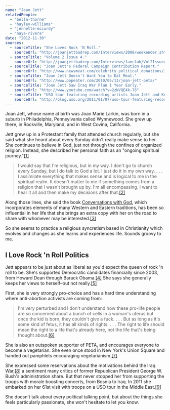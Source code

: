 ```yaml
---
name: "Joan Jett"
relatedPeople:
  - "bella-thorne"
  - "hayley-williams"
  - "jennette-mccurdy"
  - "naya-rivera"
date: "2012-11-30"
sources:
  - sourceTitle: "She Loves Rock 'N Roll."
    sourceUrl: "http://joanjettbadrep.com/Interviews/2000/weekender.shtml"
  - sourceTitle: "Volume 2 Issue 4."
    sourceUrl: "http://joanjettbadrep.com/Interviews/fanclub/Vol2Issue4.shtml"
  - sourceTitle: "Joan Jett's Federal Campaign Contribution Report."
    sourceUrl: "http://www.newsmeat.com/celebrity_political_donations/Joan_Jett.php"
  - sourceTitle: "Joan Jett Doesn't Want You to Eat Meat."
    sourceUrl: "http://www.popeater.com/2010/05/13/joan-jett-peta/"
  - sourceTitle: "Joan Jett Saw Iraq War Plan 1 Year Early."
    sourceUrl: "http://www.youtube.com/watch?v=2zNVQE4k-78"
  - sourceTitle: "USO tour featuring recording artists Joan Jett and Kellie Pickler."
    sourceUrl: "http://blog.uso.org/2011/01/07/uso-tour-featuring-recording-artists-joan-jett-and-kellie-pickler-2/"
---
```


Joan Jett, whose name at birth was Joan Marie Larkin, was born in a suburb in Philadelphia, Pennsylvania called Wynnewood. She grew up there, in Rockville, Maryland, and in West Covina, California.

Jett grew up in a Protestant family that attended church regularly, but she said what she heard about every Sunday didn't really make sense to her. She continues to believe in God, just not through the confines of organized religion. Instead, she described her personal faith as an "ongoing spiritual journey."<a class="source-citation" href="#http://joanjettbadrep.com/Interviews/2000/weekender.shtml" title="She Loves Rock &apos;N Roll.">[1]</a>

>I would say that I'm religious, but in my way. I don't go to church every Sunday, but I do talk to God a lot. I just do it in my own way. . . . I assimilate everything that makes sense and is logical to me in the spiritual realm. It doesn't matter to me if something comes from a religion that I wasn't brought up by. I'm all encompassing. I want to hear it all and then make my decisions after that.<a class="source-citation" href="#http://joanjettbadrep.com/Interviews/fanclub/Vol2Issue4.shtml" title="Volume 2 Issue 4.">[2]</a>

Along those lines, she said the book [Conversations with God](http://en.wikipedia.org/wiki/Conversations_with_God), which incorporates elements of many Western and Eastern traditions, has been so influential in her life that she brings an extra copy with her on the road to share with whomever may be interested.<a class="source-citation" href="#http://joanjettbadrep.com/Interviews/2000/weekender.shtml" title="She Loves Rock &apos;N Roll.">[3]</a>

So she seems to practice a religious syncretism based in Christianity which evolves and changes as she learns and experiences life. Sounds groovy to me.


## I Love Rock 'n Roll Politics

Jett appears to be just about as liberal as you'd expect the queen of rock 'n roll to be. She's supported Democratic candidates financially since 2003, from Howard Dean through Barack Obama.<a class="source-citation" href="#http://www.newsmeat.com/celebrity_political_donations/Joan_Jett.php" title="Joan Jett&apos;s Federal Campaign Contribution Report.">[4]</a> She says she generally keeps her views to herself–but not really.<a class="source-citation" href="#http://joanjettbadrep.com/Interviews/fanclub/Vol2Issue4.shtml" title="Volume 2 Issue 4.">[5]</a>

First, she is very strongly pro-choice and has a hard time understanding where anti-abortion activists are coming from:

>I'm very perturbed and I don't understand how these pro-life people are so concerned about a bunch of cells in a woman's uterus but once the kid is born, they couldn't give a fuck. . . . But as long as it's some kind of fetus, it has all kinds of rights. . . . The right to life should mean the right to a life that's already here, not the life that's being thought about.<a class="source-citation" href="#http://joanjettbadrep.com/Interviews/fanclub/Vol2Issue4.shtml" title="Volume 2 Issue 4.">[6]</a>

She is also an outspoken supporter of PETA, and encourages everyone to become a vegetarian. She even once stood in New York's Union Square and handed out pamphlets encouraging vegetarianism.<a class="source-citation" href="#http://www.popeater.com/2010/05/13/joan-jett-peta/" title="Joan Jett Doesn&apos;t Want You to Eat Meat.">[7]</a>

She expressed some reservations about the motivations behind the Iraq War,<a class="source-citation" href="#http://www.youtube.com/watch?v=2zNVQE4k-78" title="Joan Jett Saw Iraq War Plan 1 Year Early.">[8]</a> a sentiment many critics of former Republican President George W. Bush's administration share. But that never stopped her from supporting the troops with morale boosting concerts, from Bosnia to Iraq. In 2011 she embarked on her 61st visit with troops on a USO tour in the Middle East.<a class="source-citation" href="#http://blog.uso.org/2011/01/07/uso-tour-featuring-recording-artists-joan-jett-and-kellie-pickler-2/" title="USO tour featuring recording artists Joan Jett and Kellie Pickler.">[9]</a>

She doesn't talk about every political talking point, but about the things she feels particularly passionate, she won't hesitate to let you know.